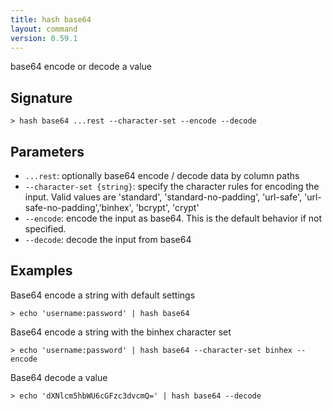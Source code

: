 ```yaml
---
title: hash base64
layout: command
version: 0.59.1
---
```


base64 encode or decode a value

## Signature

```> hash base64 ...rest --character-set --encode --decode```

## Parameters

 -  `...rest`: optionally base64 encode / decode data by column paths
 -  `--character-set {string}`: specify the character rules for encoding the input.
	Valid values are 'standard', 'standard-no-padding', 'url-safe', 'url-safe-no-padding','binhex', 'bcrypt', 'crypt'
 -  `--encode`: encode the input as base64. This is the default behavior if not specified.
 -  `--decode`: decode the input from base64

## Examples

Base64 encode a string with default settings
```shell
> echo 'username:password' | hash base64
```

Base64 encode a string with the binhex character set
```shell
> echo 'username:password' | hash base64 --character-set binhex --encode
```

Base64 decode a value
```shell
> echo 'dXNlcm5hbWU6cGFzc3dvcmQ=' | hash base64 --decode
```
